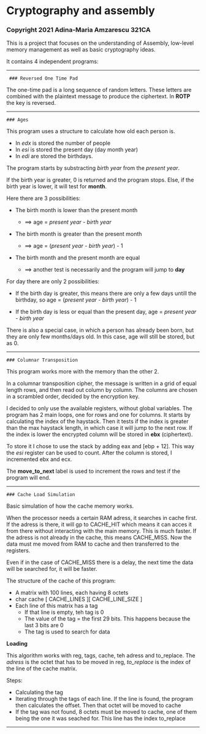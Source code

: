 # Cryptography and assembly
### Copyright 2021 Adina-Maria Amzarescu 321CA
This is a project that focuses on the understanding of Assembly, low-level memory
management as well as basic cryptography ideas.

It contains 4 independent programs:
___________________________________________________________________________________________

` ### Reversed One Time Pad`

  The one-time pad is a long sequence of random letters. These letters are combined with
  the plaintext message to produce the ciphertext. In **ROTP** the key is
  reversed.
  
___________________________________________________________________________________________
```   
### Ages
```
  This program uses a structure to calculate how old each person is.
  
  * In _edx_ is stored the number of people
  * In _esi_ is stored the present day (day month year)
  * In _edi_ are stored the birthdays.
  
  The program starts by substracting *birth year* from the *present year*.
  
  If the birth year is greater, 0 is returned and the program stops.
  Else, if the birth year is lower, it will test for **month**.
  
  Here there are 3 possibilities:
  
  * The birth month is lower than the present month 
      * ==> age = _present year_ - _birth year_
  
  * The birth month is greater than the present month 
      * ==> age = (_present year_ - _birth year_) - 1
   
  * The birth month and the present month are equal
      * ==> another test is necessarily and the program will jump to **day**

  For day there are only 2 possibilities:
  
  * If the birth day is greater, this means there are only a few days untill
    the birthday, so age = (_present year_ - _birth year_) - 1
    
  * If the birth day is less or equal than the present day,
    age = _present year_ - _birth year_
   
  There is also a special case, in which a person has already been born, but
  they are only few months/days old. In this case, age will still be stored, but as 0.
___________________________________________________________________________________________
```  
### Columnar Transposition
```
  This program works more with the memory than the other 2.
  
  In a columnar transposition cipher, the message is written in a grid of equal length
  rows, and then read out column by column. The columns are chosen in a scrambled order, 
  decided by the encryption key.
  
  I decided to only use the available registers, without global variables. The program
  has 2 main loops, one for rows and one for columns. It starts by calculating the index
  of the haystack. Then it tests if the index is greater than the max haystack length,
  in which case it will jump to the next row. If the index is lower the encrypted column
  will be stored in **ebx** (ciphertext). 
  
  To store it I chose to use the stack by adding eax and [ebp + 12]. This way the _esi_
  register can be used to count. After the column is stored, I incremented ebx and ecx.
  
  The **move_to_next** label is used to increment the rows and test if the program will
  end.
___________________________________________________________________________________________

```  
### Cache Load Simulation
```
  Basic simulation of how the cache memory works.
  
  When the processor needs a certain RAM adress, it searches in cache first. If the
  adress is there, it will gp to CACHE_HIT which means it can acces it from there
  without interacting with the main memory. This is much faster. 
  If the adress is not already in the cache, this means CACHE_MISS. Now the data
  must me moved from RAM to cache and then transferred to the registers. 
  
  Even if in the case of CACHE_MISS there is a delay, the next time the data 
  will be searched for, it will be faster. 
  
  The structure of the cache of this program:
  
  * A matrix with 100 lines, each having 8 octets
  * char cache [ CACHE_LINES ][ CACHE_LINE_SIZE ]
  * Each line of this matrix has a tag
      * If that line is empty, teh tag is 0
      * The value of the tag = the first 29 bits.
        This happens because the last 3 bits are 0
      * The tag is used to search for data

**Loading**

This algorithm works with reg, tags, cache, teh adress and to_replace.
The *adress* is the octet that has to be moved in reg, *to_replace* is
the index of the line of the cache matrix.

Steps:

* Calculating the tag
* Iterating through the tags of each line. If the line is found,
  the program then calculates the offset. Then that octet will be
  moved to cache
* If the tag was not found, 8 octets must be moved to cache, one
  of them being the one it was seached for. This line has the index to_replace
  
___________________________________________________________________________________________
